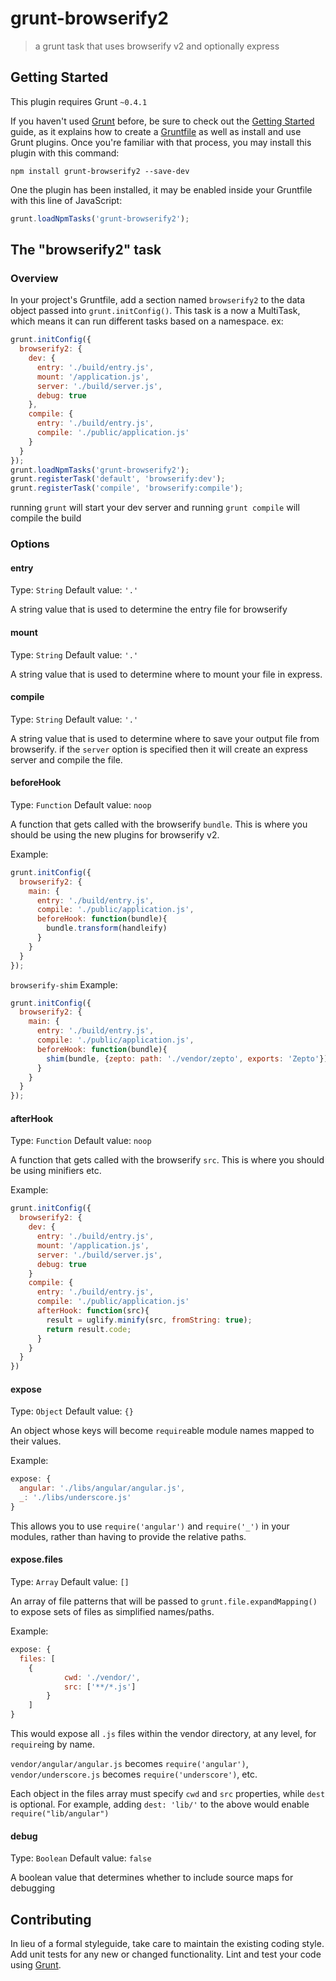 # grunt-browserify2

> a grunt task that uses browserify v2 and optionally express

## Getting Started
This plugin requires Grunt `~0.4.1`

If you haven't used [Grunt](http://gruntjs.com/) before, be sure to check out the [Getting Started](http://gruntjs.com/getting-started) guide, as it explains how to create a [Gruntfile](http://gruntjs.com/sample-gruntfile) as well as install and use Grunt plugins. Once you're familiar with that process, you may install this plugin with this command:

```shell
npm install grunt-browserify2 --save-dev
```

One the plugin has been installed, it may be enabled inside your Gruntfile with this line of JavaScript:

```js
grunt.loadNpmTasks('grunt-browserify2');
```

## The "browserify2" task

### Overview
In your project's Gruntfile, add a section named `browserify2` to the data object passed into `grunt.initConfig()`.
This task is a now a MultiTask, which means it can run different tasks based on a namespace. ex:

```js
grunt.initConfig({
  browserify2: {
    dev: {
      entry: './build/entry.js',
      mount: '/application.js',
      server: './build/server.js',
      debug: true
    },
    compile: {
      entry: './build/entry.js',
      compile: './public/application.js'
    }
  }
});
grunt.loadNpmTasks('grunt-browserify2');
grunt.registerTask('default', 'browserify:dev');
grunt.registerTask('compile', 'browserify:compile');
```
running `grunt` will start your dev server and running `grunt compile`
will compile the build

### Options

#### entry
Type: `String`
Default value: `'.'`

A string value that is used to determine the entry file for browserify

#### mount
Type: `String`
Default value: `'.'`

A string value that is used to determine where to mount your file in express.

#### compile
Type: `String`
Default value: `'.'`

A string value that is used to determine where to save your output file
from browserify. if the `server` option is specified then it will create an
express server and compile the file.

#### beforeHook
Type: `Function`
Default value: `noop`

A function that gets called with the browserify `bundle`. This is where
you should be using the new plugins for browserify v2.

Example:
```js
grunt.initConfig({
  browserify2: {
    main: {
      entry: './build/entry.js',
      compile: './public/application.js',
      beforeHook: function(bundle){
        bundle.transform(handleify)
      }
    }
  }
});

```

`browserify-shim` Example:
```js
grunt.initConfig({
  browserify2: {
    main: {
      entry: './build/entry.js',
      compile: './public/application.js',
      beforeHook: function(bundle){
        shim(bundle, {zepto: path: './vendor/zepto', exports: 'Zepto'});
      }
    }
  }
});
```

#### afterHook
Type: `Function`
Default value: `noop`

A function that gets called with the browserify `src`. This is where
you should be using minifiers etc.

Example:
```js
grunt.initConfig({
  browserify2: {
    dev: {
      entry: './build/entry.js',
      mount: '/application.js',
      server: './build/server.js',
      debug: true
    }
    compile: {
      entry: './build/entry.js',
      compile: './public/application.js'
      afterHook: function(src){
        result = uglify.minify(src, fromString: true);
        return result.code;
      }
    }
  }
})
```

#### expose
Type: `Object`
Default value: `{}`

An object whose keys will become `require`able module names mapped to their values.

Example:
```js
expose: {
  angular: './libs/angular/angular.js',
  _: './libs/underscore.js'
}
```

This allows you to use `require('angular')` and `require('_')` in your modules, rather than having to 
provide the relative paths.

#### expose.files
Type: `Array`
Default value: `[]`

An array of file patterns that will be passed to `grunt.file.expandMapping()` to expose sets of files
as simplified names/paths.

Example:
```js
expose: {
  files: [
  	{
			cwd: './vendor/',
			src: ['**/*.js']
		}
	]
}
```

This would expose all `.js` files within the vendor directory, at any level, for `require`ing by name.

```vendor/angular/angular.js``` becomes ```require('angular')```,
```vendor/underscore.js``` becomes ```require('underscore')```, 
etc.

Each object in the files array must specify `cwd` and `src` properties, while `dest` is optional.
For example, adding ```dest: 'lib/'``` to the above would enable ```require("lib/angular")```

#### debug
Type: `Boolean`
Default value: `false`

A boolean value that determines whether to include source maps for debugging


## Contributing
In lieu of a formal styleguide, take care to maintain the existing coding style. Add unit tests for any new or changed functionality. Lint and test your code using [Grunt](http://gruntjs.com/).

